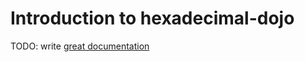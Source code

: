 # Introduction to hexadecimal-dojo

TODO: write [great documentation](http://jacobian.org/writing/what-to-write/)
